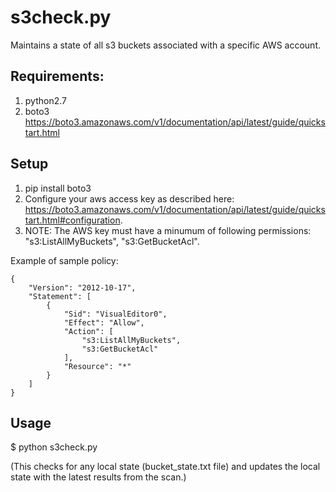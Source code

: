 # s3check.py
Maintains a state of all s3 buckets associated with a specific AWS account.

## Requirements:
1. python2.7
2. boto3 https://boto3.amazonaws.com/v1/documentation/api/latest/guide/quickstart.html

## Setup
1. pip install boto3
2. Configure your aws access key as described here: https://boto3.amazonaws.com/v1/documentation/api/latest/guide/quickstart.html#configuration.
3. NOTE: The AWS key must have a minumum of following permissions: "s3:ListAllMyBuckets", "s3:GetBucketAcl".

Example of sample policy:

```
{
    "Version": "2012-10-17",
    "Statement": [
        {
            "Sid": "VisualEditor0",
            "Effect": "Allow",
            "Action": [
                "s3:ListAllMyBuckets",
                "s3:GetBucketAcl"
            ],
            "Resource": "*"
        }
    ]
}

```

## Usage
$ python s3check.py

(This checks for any local state (bucket_state.txt file) and updates the local state with the latest results from the scan.)
